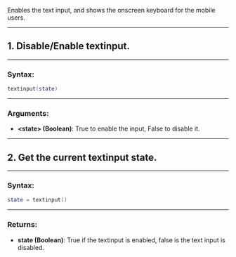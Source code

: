 Enables the text input, and shows the onscreen keyboard for the mobile users.

---

## 1. Disable/Enable textinput.

---

### Syntax:
```lua
textinput(state)
```

---

### Arguments:

* **<state\> (Boolean)**: True to enable the input, False to disable it.

---

## 2. Get the current textinput state.

---

### Syntax:
```lua
state = textinput()
```

---

### Returns:

* **state (Boolean)**: True if the textinput is enabled, false is the text input is disabled.
